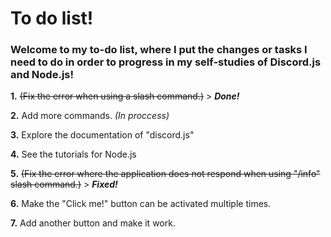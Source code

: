 # To do list!
### Welcome to my to-do list, where I put the changes or tasks I need to do in order to progress in my self-studies of Discord.js and Node.js!

**1.** ~~(Fix the error when using a slash command.)~~ > ***Done!***

**2.** Add more commands. _(In proccess)_

**3.** Explore the documentation of "discord.js"

**4.** See the tutorials for Node.js

**5.** ~~(Fix the error where the application does not respond when using "/info" slash command.)~~ > ***Fixed!***

**6.** Make the "Click me!" button can be activated multiple times.

**7.** Add another button and make it work.

